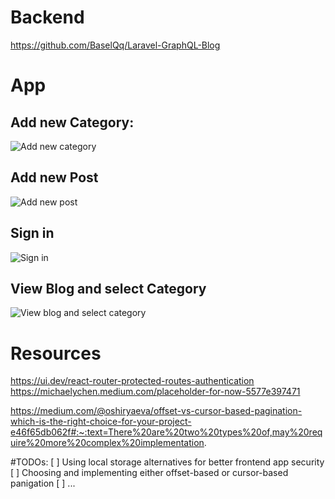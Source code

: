 # Backend
https://github.com/BaselQq/Laravel-GraphQL-Blog

# App
## Add new Category:
![Add new category](https://github.com/BaselQq/React-GraphQL-Blog/assets/73541125/49cc6133-f044-4986-84bb-3871fd721df9)

## Add new Post
![Add new post](https://github.com/BaselQq/React-GraphQL-Blog/assets/73541125/80fcf9f0-26dc-41c3-bc3e-e1205117d3d3)

## Sign in
![Sign in](https://github.com/BaselQq/React-GraphQL-Blog/assets/73541125/ed1d280f-3216-4505-8e91-cdb32364cef8)

## View Blog and select Category
![View blog and select category](https://github.com/BaselQq/React-GraphQL-Blog/assets/73541125/6ef5ea53-37e7-4beb-9477-e1092d439dea)

# Resources
https://ui.dev/react-router-protected-routes-authentication
https://michaelychen.medium.com/placeholder-for-now-5577e397471

https://medium.com/@oshiryaeva/offset-vs-cursor-based-pagination-which-is-the-right-choice-for-your-project-e46f65db062f#:~:text=There%20are%20two%20types%20of,may%20require%20more%20complex%20implementation.

#TODOs:
[ ] Using local storage alternatives for better frontend app security
[ ] Choosing and implementing either offset-based or cursor-based panigation
[ ] ...
